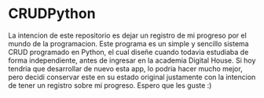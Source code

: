 # CRUDPython

La intencion de este repositorio es dejar un registro de mi progreso por el mundo de la programacion. Este programa es un simple y sencillo sistema CRUD programado en Python, el cual diseñe cuando todavia estudiaba de forma independiente, antes de ingresar en la academia Digital House. Si hoy tendria que desarrollar de nuevo esta app, lo podria hacer mucho mejor, pero decidi conservar este en su estado original justamente con la intencion de tener un registro sobre mi progreso. Espero que les guste :)
